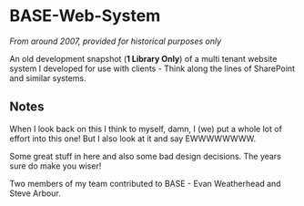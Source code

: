 # BASE-Web-System

_From around 2007, provided for historical purposes only_

An old development snapshot (__1 Library Only__) of a multi tenant website system I developed for use with clients - Think along the lines of SharePoint and similar systems.

## Notes

When I look back on this I think to myself, damn, I (we) put a whole lot of effort into this one! But I also look at it and say EWWWWWWWW. 

Some great stuff in here and also some bad design decisions. The years sure do make you wiser!

Two members of my team contributed to BASE - Evan Weatherhead and Steve Arbour.

